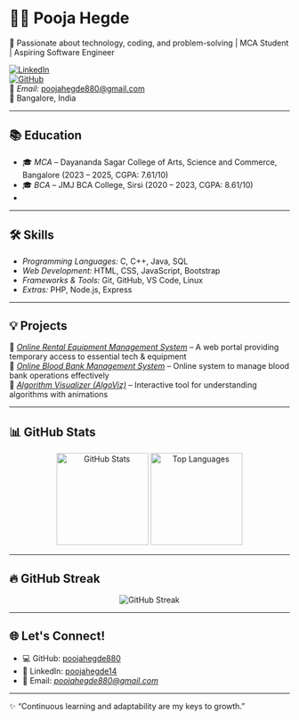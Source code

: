 # 👩‍💻 Pooja Hegde

🚀 Passionate about technology, coding, and problem-solving | MCA Student | Aspiring Software Engineer  

[![LinkedIn](https://img.shields.io/badge/LinkedIn-Connect-blue)](http://www.linkedin.com/in/poojahegde14)  
[![GitHub](https://img.shields.io/badge/GitHub-Profile-black)](https://github.com/poojahegde880)  
📧 *Email:* poojahegde880@gmail.com  
📍 Bangalore, India  

---

## 📚 Education
- 🎓 *MCA* – Dayananda Sagar College of Arts, Science and Commerce, Bangalore (2023 – 2025, CGPA: 7.61/10)  
- 🎓 *BCA* – JMJ BCA College, Sirsi (2020 – 2023, CGPA: 8.61/10)  
-
---

## 🛠 Skills
- *Programming Languages:* C, C++, Java, SQL  
- *Web Development:* HTML, CSS, JavaScript, Bootstrap  
- *Frameworks & Tools:* Git, GitHub, VS Code, Linux  
- *Extras:* PHP, Node.js, Express  

---

## 💡 Projects
🔹 *[Online Rental Equipment Management System](#)* – A web portal providing temporary access to essential tech & equipment  
🔹 *[Online Blood Bank Management System](#)* – Online system to manage blood bank operations effectively  
🔹 *[Algorithm Visualizer (AlgoViz)](#)* – Interactive tool for understanding algorithms with animations  

---

## 📊 GitHub Stats
<p align="center">
  <img src="https://github-readme-stats.vercel.app/api?username=poojahegde880&show_icons=true&theme=radical" alt="GitHub Stats" height="165" />
  <img src="https://github-readme-stats.vercel.app/api/top-langs/?username=poojahegde880&layout=compact&theme=radical" alt="Top Languages" height="165" />
</p>

---

## 🔥 GitHub Streak
<p align="center">
  <img src="https://streak-stats.demolab.com?user=poojahegde880&theme=radical&hide_border=true" alt="GitHub Streak" />
</p>

---

## 🌐 Let's Connect!
- 💻 GitHub: [poojahegde880](https://github.com/poojahegde880)  
- 💼 LinkedIn: [poojahegde14](http://www.linkedin.com/in/poojahegde14)  
- 📧 Email: *poojahegde880@gmail.com*  

---

✨ “Continuous learning and adaptability are my keys to growth.”

